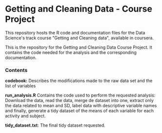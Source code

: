 # Getting and Cleaning Data - Course Project

This repository hosts the R code and documentation files for the Data Science's track course "Getting and Cleaning data", available in coursera.

This is the repository for the Getting and Cleaning Data Course Project. It contains the code needed for the analysis and the corresponding documentation.


### Contents

**codebook:** Describes the modifications made to the raw data set and the list of variables

**run_analysis.R** Contains the code used to perform the requested analysis: Download the data, read the data, merge de dataset into one, extract only the data related to mean and SD, label data with descriptive variable names and finally, generate a tidy dataset of the means of each variable for each activity and subject.

**tidy_dataset.txt**: The final tidy dataset requested.
